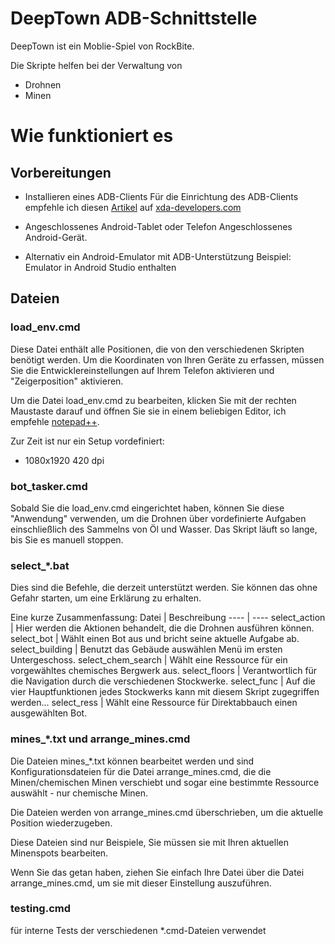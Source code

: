 # DeepTown ADB-Schnittstelle

DeepTown ist ein Moblie-Spiel von RockBite.

Die Skripte helfen bei der Verwaltung von
* Drohnen
* Minen

# Wie funktioniert es

## Vorbereitungen 

* Installieren eines ADB-Clients
Für die Einrichtung des ADB-Clients empfehle ich diesen [Artikel](https://www.xda-developers.com/install-adb-windows-macos-linux/) auf [xda-developers.com](https://www.xda-developers.com/)

* Angeschlossenes Android-Tablet oder Telefon 
Angeschlossenes Android-Gerät.

* Alternativ ein Android-Emulator mit ADB-Unterstützung
Beispiel: Emulator in Android Studio enthalten

## Dateien

### load_env.cmd

Diese Datei enthält alle Positionen, die von den verschiedenen Skripten benötigt werden.
Um die Koordinaten von Ihren Geräte zu erfassen, müssen Sie die Entwicklereinstellungen auf Ihrem Telefon aktivieren und "Zeigerposition" aktivieren.

Um die Datei load_env.cmd zu bearbeiten, klicken Sie mit der rechten Maustaste darauf und öffnen Sie sie in einem beliebigen Editor, ich empfehle [notepad++](https://notepad-plus-plus.org/downloads/).

Zur Zeit ist nur ein Setup vordefiniert:
* 1080x1920 420 dpi

### bot_tasker.cmd

Sobald Sie die load_env.cmd eingerichtet haben, können Sie diese "Anwendung" verwenden, um die Drohnen über vordefinierte Aufgaben einschließlich des Sammelns von Öl und Wasser.
Das Skript läuft so lange, bis Sie es manuell stoppen. 

### select_*.bat

Dies sind die Befehle, die derzeit unterstützt werden.
Sie können das ohne Gefahr starten, um eine Erklärung zu erhalten.

Eine kurze Zusammenfassung:
Datei | Beschreibung
---- | ----
select_action | Hier werden die Aktionen behandelt, die die Drohnen ausführen können.
select_bot | Wählt einen Bot aus und bricht seine aktuelle Aufgabe ab.
select_building | Benutzt das Gebäude auswählen Menü im ersten Untergeschoss.
select_chem_search | Wählt eine Ressource für ein vorgewähltes chemisches Bergwerk aus.
select_floors | Verantwortlich für die Navigation durch die verschiedenen Stockwerke.
select_func | Auf die vier Hauptfunktionen jedes Stockwerks kann mit diesem Skript zugegriffen werden...
select_ress | Wählt eine Ressource für Direktabbauch einen ausgewählten Bot.

### mines_*.txt und arrange_mines.cmd

Die Dateien mines_*.txt können bearbeitet werden und sind Konfigurationsdateien für die Datei arrange_mines.cmd, die die Minen/chemischen Minen verschiebt und sogar eine bestimmte Ressource auswählt - nur chemische Minen.

Die Dateien werden von arrange_mines.cmd überschrieben, um die aktuelle Position wiederzugeben.

Diese Dateien sind nur Beispiele, Sie müssen sie mit Ihren aktuellen Minenspots bearbeiten.

Wenn Sie das getan haben, ziehen Sie einfach Ihre Datei über die Datei arrange_mines.cmd, um sie mit dieser Einstellung auszuführen.

### testing.cmd

für interne Tests der verschiedenen *.cmd-Dateien verwendet
